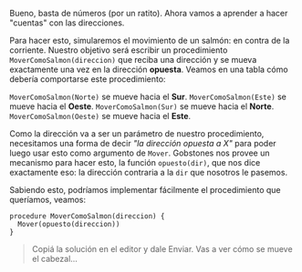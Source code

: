 Bueno, basta de números (por un ratito). Ahora vamos a aprender a hacer "cuentas" con las direcciones.

Para hacer esto, simularemos el movimiento de un salmón: en contra de la corriente. Nuestro objetivo será escribir un procedimiento `MoverComoSalmon(direccion)` que reciba una dirección y se mueva exactamente una vez en la dirección **opuesta**. Veamos en una tabla cómo debería comportarse este procedimiento:

`MoverComoSalmon(Norte)` <i class="fa fa-arrow-right"></i> se mueve hacia el **Sur**.
`MoverComoSalmon(Este)` <i class="fa fa-arrow-right"></i> se mueve hacia el **Oeste**.
`MoverComoSalmon(Sur)` <i class="fa fa-arrow-right"></i> se mueve hacia el **Norte**.
`MoverComoSalmon(Oeste)` <i class="fa fa-arrow-right"></i> se mueve hacia el **Este**.

Como la dirección va a ser un parámetro de nuestro procedimiento, necesitamos una forma de decir _"la dirección opuesta a X"_ para poder luego usar esto como argumento de `Mover`. Gobstones nos provee un mecanismo para hacer esto, la función `opuesto(dir)`, que nos dice exactamente eso: la dirección contraria a la `dir` que nosotros le pasemos.

Sabiendo esto, podríamos implementar fácilmente el procedimiento que queríamos, veamos:

```puppet
procedure MoverComoSalmon(direccion) {
  Mover(opuesto(direccion))
}
```

> Copiá la solución en el editor y dale Enviar. Vas a ver cómo se mueve el cabezal...